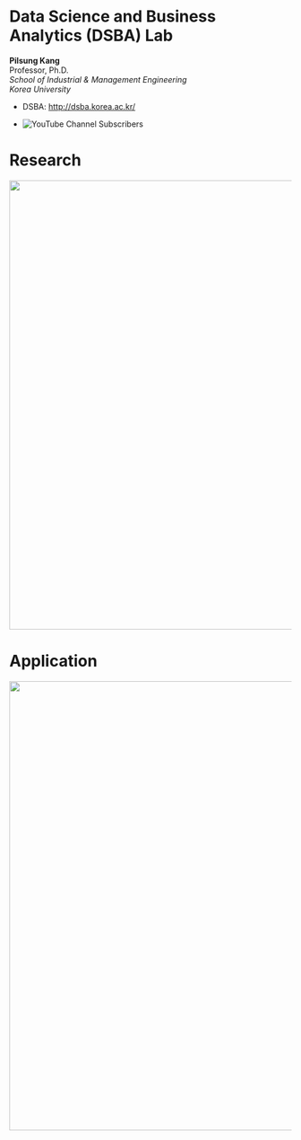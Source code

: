 # Data Science and Business Analytics (DSBA) Lab

**Pilsung Kang**   
Professor, Ph.D.   
*School of Industrial & Management Engineering*   
*Korea University*

- DSBA: http://dsba.korea.ac.kr/

- ![YouTube Channel Subscribers](https://img.shields.io/youtube/channel/subscribers/UCPq01cgCcEwhXl7BvcwIQyg?style=social)


# Research

<p align='center'>
  <img width='800' src='https://user-images.githubusercontent.com/37654013/189514372-d96b5280-4cde-4301-aff3-f30cc47e7805.png'> 
</p>


# Application

<p align='center'>
  <img width='800' src='https://user-images.githubusercontent.com/37654013/189514402-fe8b7ac4-72c4-44c6-bb3f-50e58c652f92.png'> 
</p>
